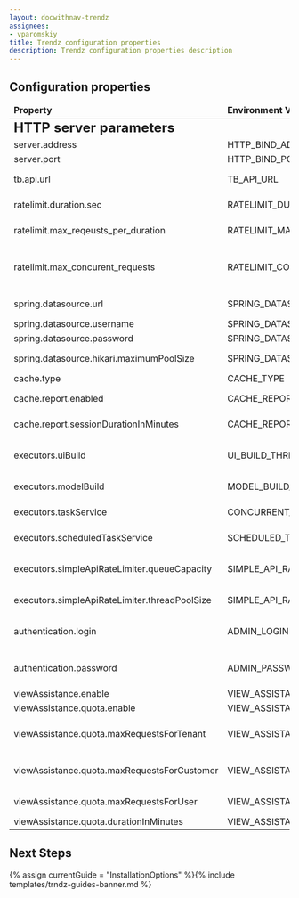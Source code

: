 ```yaml
---
layout: docwithnav-trendz
assignees:
- vparomskiy
title: Trendz configuration properties
description: Trendz configuration properties description
---
```



## Configuration properties

<table>
  <thead>
      <tr>
          <td><b>Property</b></td><td><b>Environment Variable</b></td><td><b>Default Value</b></td><td><b>Description</b></td>
      </tr>
  </thead>
  <tbody>
      <tr>
          <td colspan="4"><span style="font-weight: bold; font-size: 24px;">HTTP server parameters</span></td>
      </tr>  
      <tr>
          <td>server.address</td>
          <td>HTTP_BIND_ADDRESS</td>
          <td>0.0.0.0</td>
          <td>HTTP Server bind address</td>
      </tr>
      <tr>
          <td>server.port</td>
          <td>HTTP_BIND_PORT</td>
          <td>8888</td>
          <td>HTTP Server bind port</td>
      </tr>
      <tr>
            <td>tb.api.url</td>
            <td>TB_API_URL</td>
            <td>http://localhost:9090</td>
            <td>ThingsBoard Cluster REST API url</td>
        </tr>
      <tr>
          <td>ratelimit.duration.sec</td>
          <td>RATELIMIT_DURATION_SEC</td>
          <td>1</td>
          <td>Control amount of api calls per duration</td>
      </tr>
      <tr>
          <td>ratelimit.max_reqeusts_per_duration</td>
          <td>RATELIMIT_MAX_REQUESTS</td>
          <td>5000</td>
          <td>Max number of allowed API calls per configured duration</td>
      </tr>
      <tr>
          <td>ratelimit.max_concurent_requests</td>
          <td>RATELIMIT_CONCURRENT_REQUESTS</td>
          <td>8</td>
          <td>Max number of concurrent API calls. Overrides RATELIMIT_MAX_REQUESTS limit</td>
      </tr>          
        <tr>
          <td>spring.datasource.url</td>
          <td>SPRING_DATASOURCE_URL</td>
          <td>jdbc:postgresql://localhost:5432/trendz</td>
          <td>Connection URL for Trendz database</td>
        </tr>
        <tr>
            <td>spring.datasource.username</td>
            <td>SPRING_DATASOURCE_USERNAME</td>
            <td>postgres</td>
            <td>Database username</td>
        </tr> 
        <tr>
            <td>spring.datasource.password</td>
            <td>SPRING_DATASOURCE_PASSWORD</td>
            <td>postgres</td>
            <td>Database password</td>
        </tr> 
        <tr>
            <td>spring.datasource.hikari.maximumPoolSize</td>
            <td>SPRING_DATASOURCE_MAXIMUM_POOL_SIZE</td>
            <td>5</td>
            <td>Database connection pool size</td>
        </tr> 
        <tr>
            <td>cache.type</td>
            <td>CACHE_TYPE</td>
            <td>caffeine</td>
            <td>Application cache provider</td>
        </tr> 
        <tr>
            <td>cache.report.enabled</td>
            <td>CACHE_REPORT_ENABLED</td>
            <td>true</td>
            <td>Enable/disable view reprot cache on the system level</td>
        </tr> 
        <tr>
            <td>cache.report.sessionDurationInMinutes</td>
            <td>CACHE_REPORT_SESSION_DURATION_MINUTES</td>
            <td>10</td>
            <td>Expiration time for cached view report</td>
        </tr> 
        <tr>
            <td>executors.uiBuild</td>
            <td>UI_BUILD_THREAD_COUNT</td>
            <td>2</td>
            <td>Amount of paralell view config execution trigger from UI</td>
        </tr> 
        <tr>
            <td>executors.modelBuild</td>
            <td>MODEL_BUILD_THREAD_COUNT</td>
            <td>1</td>
            <td>Amount of paralell model build processes</td>
        </tr>      
        <tr>
            <td>executors.taskService</td>
            <td>CONCURRENT_TASK_EXECUTION_COUNT</td>
            <td>1</td>
            <td>Amount of paralell tasks executions</td>
        </tr> 
        <tr>
            <td>executors.scheduledTaskService</td>
            <td>SCHEDULED_TASK_EXECUTOR_THREAD_COUNT</td>
            <td>3</td>
            <td>Amount of paralell scheduled tasks executions</td>
        </tr> 
        <tr>
            <td>executors.simpleApiRateLimiter.queueCapacity</td>
            <td>SIMPLE_API_RATE_LIMITER_QUEUE_CAPACITY</td>
            <td>10</td>
            <td>max amount of queued requests that are waiting for execution</td>
        </tr> 
        <tr>
            <td>executors.simpleApiRateLimiter.threadPoolSize</td>
            <td>SIMPLE_API_RATE_LIMITER_THREAD_POOL_SIZE</td>
            <td>10</td>
            <td>Amount of requests that are executed in parallel</td>
        </tr> 
        <tr>
            <td>authentication.login</td>
            <td>ADMIN_LOGIN</td>
            <td> </td>
            <td>Username for authenticating background requests to ThingsBoard</td>
        </tr> 
        <tr>
            <td>authentication.password</td>
            <td>ADMIN_PASSWORD</td>
            <td> </td>
            <td>Password for authenticating background requests to ThingsBoard</td>
        </tr>   
        <tr>
            <td>viewAssistance.enable</td>
            <td>VIEW_ASSISTANCE_ENABLE</td>
            <td>true</td>
            <td>Enable/disable AI assistant</td>
        </tr> 
        <tr>
            <td>viewAssistance.quota.enable</td>
            <td>VIEW_ASSISTANCE_QUOTA_ENABLE</td>
            <td>true</td>
            <td>Enable/disable AI assistant</td>
        </tr> 
        <tr>
            <td>viewAssistance.quota.maxRequestsForTenant</td>
            <td>VIEW_ASSISTANCE_MAX_REQUESTS_COUNT_FOR_QUOTA_FOR_TENANT</td>
            <td>10</td>
            <td>Max amount of AI requests for tenant per duration period</td>
        </tr>
        <tr>
            <td>viewAssistance.quota.maxRequestsForCustomer</td>
            <td>VIEW_ASSISTANCE_MAX_REQUESTS_COUNT_FOR_QUOTA_FOR_CUSTOMER</td>
            <td>10</td>
            <td>Max amount of AI requests for customer per duration period</td>
        </tr>
        <tr>
            <td>viewAssistance.quota.maxRequestsForUser</td>
            <td>VIEW_ASSISTANCE_MAX_REQUESTS_COUNT_FOR_QUOTA_FOR_USER</td>
            <td>10</td>
            <td>Max amount of AI requests for user per duration period</td>
        </tr>
        <tr>
            <td>viewAssistance.quota.durationInMinutes</td>
            <td>VIEW_ASSISTANCE_QUOTA_DURATION_IN_MINUTES</td>
            <td>1</td>
            <td>Duration period for quota</td>
        </tr>
                               
  </tbody>
</table>

## Next Steps

{% assign currentGuide = "InstallationOptions" %}{% include templates/trndz-guides-banner.md %}
